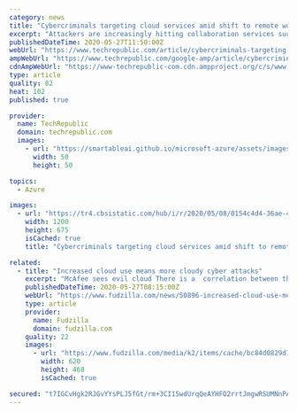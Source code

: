 ```yaml
---
category: news
title: "Cybercriminals targeting cloud services amid shift to remote working"
excerpt: "Attackers are increasingly hitting collaboration services such as Microsoft 365 to access cloud accounts with stolen credentials, says McAfee."
publishedDateTime: 2020-05-27T11:50:00Z
webUrl: "https://www.techrepublic.com/article/cybercriminals-targeting-cloud-services-amid-shift-to-remote-working/"
ampWebUrl: "https://www.techrepublic.com/google-amp/article/cybercriminals-targeting-cloud-services-amid-shift-to-remote-working/"
cdnAmpWebUrl: "https://www-techrepublic-com.cdn.ampproject.org/c/s/www.techrepublic.com/google-amp/article/cybercriminals-targeting-cloud-services-amid-shift-to-remote-working/"
type: article
quality: 82
heat: 102
published: true

provider:
  name: TechRepublic
  domain: techrepublic.com
  images:
    - url: "https://smartableai.github.io/microsoft-azure/assets/images/organizations/techrepublic.com-50x50.jpg"
      width: 50
      height: 50

topics:
  - Azure

images:
  - url: "https://tr4.cbsistatic.com/hub/i/r/2020/05/08/0154c4d4-36ae-4270-9291-968ddfd7c65c/thumbnail/1200x675/95cdef2021d3479a00e6861ffbb23d22/20200507-moyer3-dan.jpg"
    width: 1200
    height: 675
    isCached: true
    title: "Cybercriminals targeting cloud services amid shift to remote working"

related:
  - title: "Increased cloud use means more cloudy cyber attacks"
    excerpt: "McAfee sees evil cloud There is a  correlation between the increased use of cloud services and collaboration tools, such as Cisco WebEx, Zoom, Microsoft Teams and Slack during the COVID-19 pandemic, along with an increase in cyber-attacks targeting the cloud."
    publishedDateTime: 2020-05-27T08:15:00Z
    webUrl: "https://www.fudzilla.com/news/50896-increased-cloud-use-means-more-cloudy-cyber-attacks"
    type: article
    provider:
      name: Fudzilla
      domain: fudzilla.com
    quality: 22
    images:
      - url: "https://www.fudzilla.com/media/k2/items/cache/bc84d0829d13fdf0f363e77c954819eb_L.jpg"
        width: 620
        height: 468
        isCached: true

secured: "t7IGCvHgk2RJGvYYsPLJ5fGt/rm+3CI15wdUrqQeAYHFO2rrtJmgwRSUMNnPAOXMHXhMo2XrK/LdZSTsz4XmeCNqT2ZT0HP5x0SBftiTBXkAQMEstGypgXaGDNUOhEKk7rAC6hNC46zcVxTDSrYvl36eq/GN1MVNbZ0OYJVXdbUuQKaxd3qLxkjOmOIIIRlRh+uc2LRDMlDJBE5jaW139c0tEwdizV0Sm9nYnNbsRmVInIspyN2IQWxd5CH4bMCKSv6e8dwNwr07iXYj97lcjFJYg1iJO28I+59AUF2EzQJkSnXZeLv6u1gv9FE32seO;IqX76fSZEWyeFaNeC7/3ww=="
---
```


